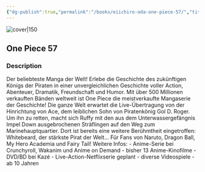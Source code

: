 ```yaml
---
{"dg-publish":true,"permalink":"/books/eiichiro-oda-one-piece-57/","title":"\"One Piece 57\"","tags":["manga","pirate","Fantasy"]}
---
```




![cover|150](http://books.google.com/books/content?id=X1vKCgAAQBAJ&printsec=frontcover&img=1&zoom=1&edge=curl&source=gbs_api)

## One Piece 57

### Description

Der beliebteste Manga der Welt! Erlebe die Geschichte des zukünftigen Königs der Piraten in einer unvergleichlichen Geschichte voller Action, Abenteuer, Dramatik, Freundschaft und Humor. Mit über 500 Millionen verkauften Bänden weltweit ist One Piece die meistverkaufte Mangaserie der Geschichte! Die ganze Welt erwartet die Live-Übertragung von der Hinrichtung von Ace, dem leiblichen Sohn von Piratenkönig Gol D. Roger. Um ihn zu retten, macht sich Ruffy mit den aus dem Unterwassergefängnis Impel Down ausgebrochenen Sträflingen auf den Weg zum Marinehauptquartier. Dort ist bereits eine weitere Berühmtheit eingetroffen: Whitebeard, der stärkste Pirat der Welt... Für Fans von Naruto, Dragon Ball, My Hero Academia und Fairy Tail! Weitere Infos: - Anime-Serie bei Crunchyroll, Wakanim und Anime on Demand - bisher 13 Anime-Kinofilme - DVD/BD bei Kazé - Live-Action-Netflixserie geplant - diverse Videospiele - ab 10 Jahren
```